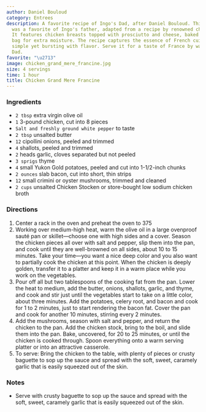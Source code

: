 ```yaml
---
author: Daniel Bouloud
category: Entrees
description: A favorite recipe of Ingo's Dad, after Daniel Bouloud. This chicken dish
  was a favorite of Ingo's father, adapted from a recipe by renowned chef Daniel Boulud.
  It features chicken breasts topped with prosciutto and cheese, baked in a paper
  bag for extra moisture. The recipe captures the essence of French cuisine - elegantly
  simple yet bursting with flavor. Serve it for a taste of France by way of Ingo's
  Dad.
favorite: "\u2713"
image: chicken_grand_mere_francine.jpg
size: 4 servings
time: 1 hour
title: Chicken Grand Mere Francine
---
```


### Ingredients

* `2 tbsp` extra virgin olive oil
* `1` 3-pound chicken, cut into 8 pieces
* `Salt and freshly ground white pepper` to taste
* `2 tbsp` unsalted butter
* `12` cipollini onions, peeled and trimmed
* `4` shallots, peeled and trimmed
* `2` heads garlic, cloves separated but not peeled
* `3 sprigs` thyme
* `4` small Yukon Gold potatoes, peeled and cut into 1-1/2-inch chunks
* `2 ounces` slab bacon, cut into short, thin strips
* `12` small crimini or oyster mushrooms, trimmed and cleaned
* `2 cups` unsalted Chicken Stocken or store-bought low sodium chicken broth

### Directions

1. Center a rack in the oven and preheat the oven to 375
2. Working over medium-high heat, warm the olive oil in a large ovenproof sauté pan or skillet—choose one with high sides and a cover. Season the chicken pieces all over with salt and pepper, slip them into the pan, and cook until they are well-browned on all sides, about 10 to 15 minutes. Take your time—you want a nice deep color and you also want to partially cook the chicken at this point. When the chicken is deeply golden, transfer it to a platter and keep it in a warm place while you work on the vegetables.
3. Pour off all but two tablespoons of the cooking fat from the pan. Lower the heat to medium, add the butter, onions, shallots, garlic, and thyme, and cook and stir just until the vegetables start to take on a little color, about three minutes. Add the potatoes, celery root, and bacon and cook for 1 to 2 minutes, just to start rendering the bacon fat. Cover the pan and cook for another 10 minutes, stirring every 2 minutes.
4. Add the mushrooms, season with salt and pepper, and return the chicken to the pan. Add the chicken stock, bring to the boil, and slide them into the pan. Bake, uncovered, for 20 to 25 minutes, or until the chicken is cooked through. Spoon everything onto a warm serving platter or into an attractive casserole.
5. To serve: Bring the chicken to the table, with plenty of pieces or crusty baguette to sop up the sauce and spread with the soft, sweet, caramely garlic that is easily squeezed out of the skin.

### Notes

- Serve with crusty baguette to sop up the sauce and spread with the soft, sweet, caramely garlic that is easily squeezed out of the skin.
